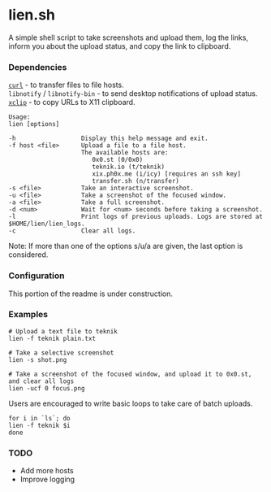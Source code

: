 # lien.sh

A simple shell script to take screenshots and upload them, log the links, inform you about the upload status, and copy the link to clipboard.

### Dependencies

[`curl`](https://curl.haxx.se/) - to transfer files to file hosts.  
`libnotify` / `libnotify-bin` - to send desktop notifications of upload status.  
[`xclip`](https://github.com/astrand/xclip) - to copy URLs to X11 clipboard.

```
Usage:
lien [options]

-h                  Display this help message and exit.
-f host <file>      Upload a file to a file host.
                    The available hosts are:
                       0x0.st (0/0x0)
                       teknik.io (t/teknik)
                       xix.ph0x.me (i/icy) [requires an ssh key]
                       transfer.sh (n/transfer)
-s <file>           Take an interactive screenshot.
-u <file>           Take a screenshot of the focused window.
-a <file>           Take a full screenshot.
-d <num>            Wait for <num> seconds before taking a screenshot.
-l                  Print logs of previous uploads. Logs are stored at $HOME/lien/lien_logs.
-c                  Clear all logs.
```

Note: If more than one of the options s/u/a are given, the last option is considered.

### Configuration

This portion of the readme is under construction.

### Examples

```shell
# Upload a text file to teknik
lien -f teknik plain.txt

# Take a selective screenshot
lien -s shot.png

# Take a screenshot of the focused window, and upload it to 0x0.st, and clear all logs
lien -ucf 0 focus.png
```

Users are encouraged to write basic loops to take care of batch uploads.

```shell
for i in `ls`; do
lien -f teknik $i
done
```

### TODO

 - Add more hosts
 - Improve logging
